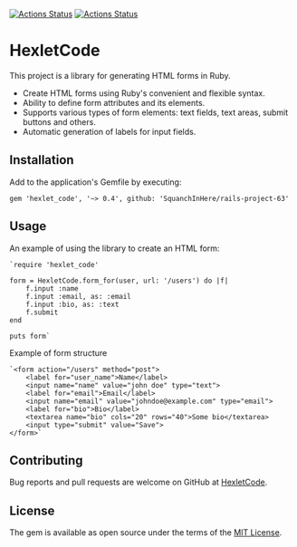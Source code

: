 [![Actions Status](https://github.com/SquanchInHere/rails-project-63/actions/workflows/hexlet-check.yml/badge.svg)](https://github.com/SquanchInHere/rails-project-63/actions)
[![Actions Status](https://github.com/SquanchInHere/rails-project-63/actions/workflows/ci.yml/badge.svg)](https://github.com/SquanchInHere/rails-project-63/actions)
# HexletCode

This project is a library for generating HTML forms in Ruby.

* Create HTML forms using Ruby's convenient and flexible syntax.
* Ability to define form attributes and its elements.
* Supports various types of form elements: text fields, text areas, submit buttons and others.
* Automatic generation of labels for input fields.

## Installation

Add to the application's Gemfile by executing:

    gem 'hexlet_code', '~> 0.4', github: 'SquanchInHere/rails-project-63'

## Usage
An example of using the library to create an HTML form:

    `require 'hexlet_code'

    form = HexletCode.form_for(user, url: '/users') do |f|
        f.input :name
        f.input :email, as: :email
        f.input :bio, as: :text
        f.submit
    end

    puts form`

Example of form structure

    `<form action="/users" method="post">
        <label for="user_name">Name</label>
        <input name="name" value="john doe" type="text">
        <label for="email">Email</label>
        <input name="email" value="johndoe@example.com" type="email">
        <label for="bio">Bio</label>
        <textarea name="bio" cols="20" rows="40">Some bio</textarea>
        <input type="submit" value="Save">
    </form>`

## Contributing

Bug reports and pull requests are welcome on GitHub at [HexletCode](https://github.com/SquanchInHere/hexlet_code).

## License

The gem is available as open source under the terms of the [MIT License](https://opensource.org/licenses/MIT).
